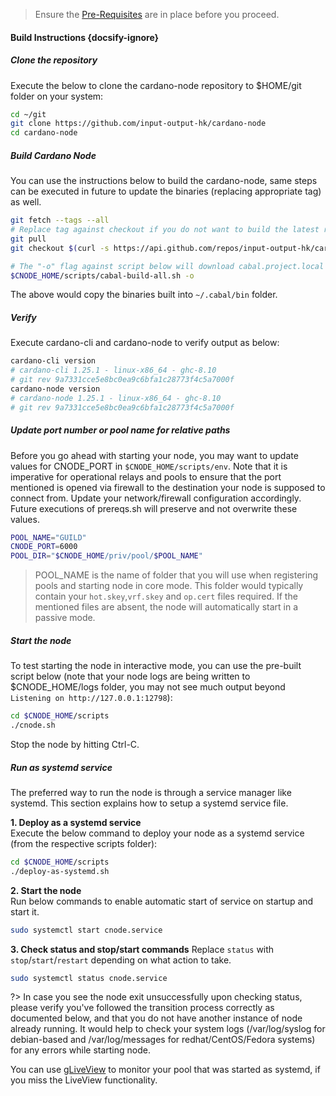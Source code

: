 > Ensure the [Pre-Requisites](basics.md#pre-requisites) are in place before you proceed.

#### Build Instructions {docsify-ignore}

##### Clone the repository

Execute the below to clone the cardano-node repository to $HOME/git folder on your system:

``` bash
cd ~/git
git clone https://github.com/input-output-hk/cardano-node
cd cardano-node
```

##### Build Cardano Node

You can use the instructions below to build the cardano-node, same steps can be executed in future to update the binaries (replacing appropriate tag) as well.

``` bash
git fetch --tags --all
# Replace tag against checkout if you do not want to build the latest released version
git pull
git checkout $(curl -s https://api.github.com/repos/input-output-hk/cardano-node/releases/latest | jq -r .tag_name)

# The "-o" flag against script below will download cabal.project.local to depend on system libSodium package, and include cardano-address and bech32 binaries to your build
$CNODE_HOME/scripts/cabal-build-all.sh -o
```

The above would copy the binaries built into `~/.cabal/bin` folder.

##### Verify

Execute cardano-cli and cardano-node to verify output as below:

```bash
cardano-cli version
# cardano-cli 1.25.1 - linux-x86_64 - ghc-8.10
# git rev 9a7331cce5e8bc0ea9c6bfa1c28773f4c5a7000f
cardano-node version
# cardano-node 1.25.1 - linux-x86_64 - ghc-8.10
# git rev 9a7331cce5e8bc0ea9c6bfa1c28773f4c5a7000f
```

##### Update port number or pool name for relative paths

Before you go ahead with starting your node, you may want to update values for CNODE_PORT in `$CNODE_HOME/scripts/env`. Note that it is imperative for operational relays and pools to ensure that the port mentioned is opened via firewall to the destination your node is supposed to connect from. Update your network/firewall configuration accordingly. Future executions of prereqs.sh will preserve and not overwrite these values.

```bash
POOL_NAME="GUILD"
CNODE_PORT=6000
POOL_DIR="$CNODE_HOME/priv/pool/$POOL_NAME"
```

> POOL_NAME is the name of folder that you will use when registering pools and starting node in core mode. This folder would typically contain your `hot.skey`,`vrf.skey` and `op.cert` files required. If the mentioned files are absent, the node will automatically start in a passive mode.

##### Start the node

To test starting the node in interactive mode, you can use the pre-built script below (note that your node logs are being written to $CNODE_HOME/logs folder, you may not see much output beyond `Listening on http://127.0.0.1:12798`):

```bash
cd $CNODE_HOME/scripts
./cnode.sh
```

Stop the node by hitting Ctrl-C.

##### Run as systemd service

The preferred way to run the node is through a service manager like systemd. This section explains how to setup a systemd service file.

**1. Deploy as a systemd service**  
Execute the below command to deploy your node as a systemd service (from the respective scripts folder):
```bash
cd $CNODE_HOME/scripts
./deploy-as-systemd.sh
```

**2. Start the node**  
Run below commands to enable automatic start of service on startup and start it.
``` bash
sudo systemctl start cnode.service
```

**3. Check status and stop/start commands** 
Replace `status` with `stop`/`start`/`restart` depending on what action to take.
``` bash
sudo systemctl status cnode.service
```

?> In case you see the node exit unsuccessfully upon checking status, please verify you've followed the transition process correctly as documented below, and that you do not have another instance of node already running. It would help to check your system logs (/var/log/syslog for debian-based and /var/log/messages for redhat/CentOS/Fedora systems) for any errors while starting node.

You can use [gLiveView](Scripts/gliveview.md) to monitor your pool that was started as systemd, if you miss the LiveView functionality.

